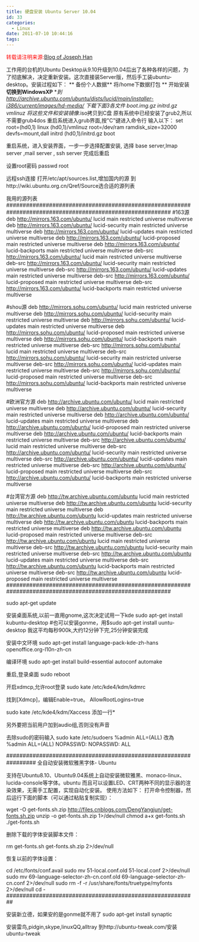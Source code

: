 ```yaml
---
title: 硬盘安装 Ubuntu Server 10.04
id: 33
categories:
  - Linux
date: 2011-07-10 10:44:16
tags:
---
```


<span style="color: #ff0000;">转载请注明来源:</span>[Blog of Joseph Han](../ "Blog of Joseph Han")

工作用的台机的Ubuntu Desktop从9.10升级到10.04后出了各种各样的问题，为了彻底解决，决定重新安装。这次直接装Server版，然后手工装ubuntu-desktop。安装过程如下：
**
备份个人数据**
将/home下数据打包
**
开始安装
**切换到WindowsXP**
**到
http://archive.ubuntu.com/ubuntu/dists/lucid/main/installer-i386/current/images/hd-media/
下载下面3各文件
boot.img.gz
initrd.gz
vmlinuz
将这些文件和安装镜像*.iso拷贝到C盘
原有系统中已经安装了grub2,所以不需要grub4dos
重启系统进入grub界面,按"C"键进入命令行
输入以下：
set root=(hd0,1)
linux (hd0,1)/vmlinuz root=/dev/ram ramdisk_size=32000 devfs=mount,dall
initrd (hd0,1)/initrd.gz
boot

重启系统，进入安装界面，一步一步选择配置安装,
选择 base server,lmap server ,mail server , ssh server
完成后重启

设置root密码
passwd root

远程ssh连接
打开/etc/apt/sources.list,增加国内的源
到http://wiki.ubuntu.org.cn/Qref/Source选合适的源列表

我用的源列表
##########################################################################################################
#163源
deb http://mirrors.163.com/ubuntu/ lucid main restricted universe multiverse
deb http://mirrors.163.com/ubuntu/ lucid-security main restricted universe multiverse
deb http://mirrors.163.com/ubuntu/ lucid-updates main restricted universe multiverse
deb http://mirrors.163.com/ubuntu/ lucid-proposed main restricted universe multiverse
deb http://mirrors.163.com/ubuntu/ lucid-backports main restricted universe multiverse
deb-src http://mirrors.163.com/ubuntu/ lucid main restricted universe multiverse
deb-src http://mirrors.163.com/ubuntu/ lucid-security main restricted universe multiverse
deb-src http://mirrors.163.com/ubuntu/ lucid-updates main restricted universe multiverse
deb-src http://mirrors.163.com/ubuntu/ lucid-proposed main restricted universe multiverse
deb-src http://mirrors.163.com/ubuntu/ lucid-backports main restricted universe multiverse

#shou源
deb http://mirrors.sohu.com/ubuntu/ lucid main restricted universe multiverse
deb http://mirrors.sohu.com/ubuntu/ lucid-security main restricted universe multiverse
deb http://mirrors.sohu.com/ubuntu/ lucid-updates main restricted universe multiverse
deb http://mirrors.sohu.com/ubuntu/ lucid-proposed main restricted universe multiverse
deb http://mirrors.sohu.com/ubuntu/ lucid-backports main restricted universe multiverse
deb-src http://mirrors.sohu.com/ubuntu/ lucid main restricted universe multiverse
deb-src http://mirrors.sohu.com/ubuntu/ lucid-security main restricted universe multiverse
deb-src http://mirrors.sohu.com/ubuntu/ lucid-updates main restricted universe multiverse
deb-src http://mirrors.sohu.com/ubuntu/ lucid-proposed main restricted universe multiverse
deb-src http://mirrors.sohu.com/ubuntu/ lucid-backports main restricted universe multiverse

#欧洲官方源
deb http://archive.ubuntu.com/ubuntu/ lucid main restricted universe multiverse
deb http://archive.ubuntu.com/ubuntu/ lucid-security main restricted universe multiverse
deb http://archive.ubuntu.com/ubuntu/ lucid-updates main restricted universe multiverse
deb http://archive.ubuntu.com/ubuntu/ lucid-proposed main restricted universe multiverse
deb http://archive.ubuntu.com/ubuntu/ lucid-backports main restricted universe multiverse
deb-src http://archive.ubuntu.com/ubuntu/ lucid main restricted universe multiverse
deb-src http://archive.ubuntu.com/ubuntu/ lucid-security main restricted universe multiverse
deb-src http://archive.ubuntu.com/ubuntu/ lucid-updates main restricted universe multiverse
deb-src http://archive.ubuntu.com/ubuntu/ lucid-proposed main restricted universe multiverse
deb-src http://archive.ubuntu.com/ubuntu/ lucid-backports main restricted universe multiverse

#台湾官方源
deb http://tw.archive.ubuntu.com/ubuntu lucid main restricted universe multiverse
deb http://tw.archive.ubuntu.com/ubuntu lucid-security main restricted universe multiverse
deb http://tw.archive.ubuntu.com/ubuntu lucid-updates main restricted universe multiverse
deb http://tw.archive.ubuntu.com/ubuntu lucid-backports main restricted universe multiverse
deb http://tw.archive.ubuntu.com/ubuntu lucid-proposed main restricted universe multiverse
deb-src http://tw.archive.ubuntu.com/ubuntu lucid main restricted universe multiverse
deb-src http://tw.archive.ubuntu.com/ubuntu lucid-security main restricted universe multiverse
deb-src http://tw.archive.ubuntu.com/ubuntu lucid-updates main restricted universe multiverse
deb-src http://tw.archive.ubuntu.com/ubuntu lucid-backports main restricted universe multiverse
deb-src http://tw.archive.ubuntu.com/ubuntu lucid-proposed main restricted universe multiverse
##########################################################################################################

sudo apt-get update

安装桌面系统,以前一直用gnome,这次决定试用一下kde
sudo apt-get install kubuntu-desktop
#也可以安装gonme，用$sudo apt-get install uuntu-desktop
我这平均每秒900k,大约12分钟下完,25分钟安装完成

安装中文环境
sudo apt-get install language-pack-kde-zh-hans openoffice.org-l10n-zh-cn

编译环境
sudo apt-get install build-essential autoconf automake

重启,登录桌面
sudo reboot

开启xdmcp,允许root登录
sudo kate /etc/kde4/kdm/kdmrc

找到[Xdmcp]，编辑Enable=true。
AllowRootLogins=true

sudo kate /etc/kde4/kdm/Xaccess
添加一行*

另外要把当前用户加到audio组,否则没有声音

去除sudo的密码输入
sudo kate /etc/sudoers
%admin ALL=(ALL)
改為
%admin ALL=(ALL) NOPASSWD: NOPASSWD: ALL

#################################################################
全自动安装微软雅黑字体- Ubuntu

支持在Ubuntu8.10、Ubuntu9.04系统上自动安装微软雅黑、monaco-linux、lucida-console等字体。ubuntu
而且可以设置LED、CRT两种不同的显示器的渲染效果，无需手工配置，实现自动化安装。
使用方法如下：
打开命令控制器，然后运行下面的脚本（可以通过粘贴复制实现）：

wget -O get-fonts.sh.zip http://files.cnblogs.com/DengYangjun/get-fonts.sh.zip
unzip -o get-fonts.sh.zip 1&gt;/dev/null
chmod a+x get-fonts.sh
./get-fonts.sh

删除下载的字体安装脚本文件：

rm get-fonts.sh get-fonts.sh.zip 2&gt;/dev/null

恢复以前的字体设置：

cd /etc/fonts/conf.avail
sudo mv 51-local.conf.old 51-local.conf 2&gt;/dev/null
sudo mv 69-language-selector-zh-cn.conf.old 69-language-selector-zh-cn.conf 2&gt;/dev/null
sudo rm -f -r /usr/share/fonts/truetype/myfonts 2&gt;/dev/null
cd -
##########################################################

安装新立德，如果安的是gonme就不用了
sudo apt-get install synaptic

安装雷鸟,pidgin,skype,linuxQQ,alltray
到http://ubuntu-tweak.com/安装ubuntu-tweak